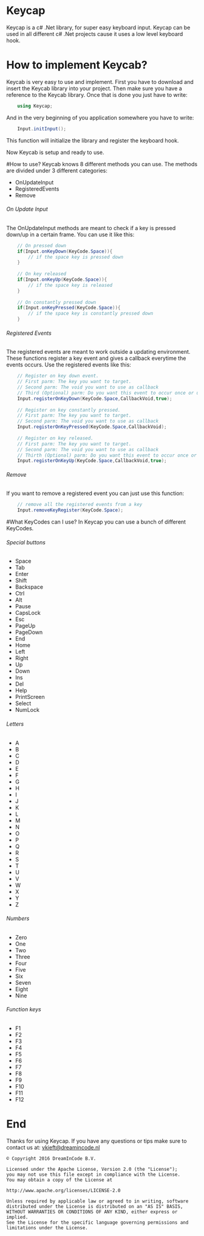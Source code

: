 # Keycap
Keycap is a c# .Net library, for super easy keyboard input. Keycap can be used in all different c# .Net projects cause it uses a low level keyboard hook.

# How to implement Keycab?
Keycab is very easy to use and implement.
First you have to download and insert the Keycab library into your project.
Then make sure you have a reference to the Keycab library.
Once that is done you just have to write:
```c#
	using Keycap;
```
And in the very beginning of you application somewhere you have to write:
```c#
	Input.initInput();
```
This function will initialize the library and register the keyboard hook.

Now Keycab is setup and ready to use.

#How to use?
Keycab knows 8 different methods you can use.
The methods are divided under 3 different categories:

- OnUpdateInput
- RegisteredEvents
- Remove

###### On Update Input
The OnUpdateInput methods are meant to check if a key is pressed down/up in a certain frame. You can use it like this:
```c#
	// On pressed down
	if(Input.onKeyDown(KeyCode.Space)){
		// if the space key is pressed down
	}
	
	// On key released
	if(Input.onKeyUp(KeyCode.Space)){
		// if the space key is released
	}
	
	// On constantly pressed down
	if(Input.onKeyPressed(KeyCode.Space)){
		// if the space key is constantly pressed down
	}
```

###### Registered Events
The registered events are meant to work outside a updating environment.
These functions register a key event and gives a callback everytime the events occurs.
Use the registered events like this:
```c#
	// Register on key down event.
	// First parm: The key you want to target.
	// Second parm: The void you want to use as callback
	// Third (Optional) parm: Do you want this event to occur once or until stopped.
	Input.registerOnKeyDown(KeyCode.Space,CallbackVoid,true);
	
	// Register on key constantly pressed.
	// First parm: The key you want to target.
	// Second parm: The void you want to use as callback
	Input.registerOnKeyPressed(KeyCode.Space,CallbackVoid);
	
	// Register on key released.
	// First parm: The key you want to target.
	// Second parm: The void you want to use as callback
	// Thirth (Optional) parm: Do you want this event to occur once or until stopped.
	Input.registerOnKeyUp(KeyCode.Space,CallbackVoid,true);
```

###### Remove
If you want to remove a registered event you can just use this function:
```c#
	// remove all the registered events from a key
	Input.removeKeyRegister(KeyCode.Space);
```

#What KeyCodes can I use?
In Keycap you can use a bunch of different KeyCodes.

###### Special buttons
- Space
- Tab
- Enter
- Shift
- Backspace
- Ctrl
- Alt
- Pause
- CapsLock
- Esc
- PageUp
- PageDown
- End
- Home
- Left
- Right
- Up
- Down
- Ins
- Del
- Help
- PrintScreen
- Select
- NumLock
 
###### Letters
- A
- B
- C
- D
- E
- F
- G
- H
- I
- J
- K
- L
- M
- N
- O
- P
- Q
- R
- S
- T
- U
- V
- W
- X
- Y
- Z

###### Numbers
- Zero
- One
- Two
- Three
- Four
- Five
- Six
- Seven
- Eight
- Nine

###### Function keys
- F1
- F2
- F3
- F4
- F5
- F6
- F7
- F8
- F9
- F10
- F11
- F12

# End
Thanks for using Keycap.
If you have any questions or tips make sure to contact us at: vkieft@dreamincode.nl

	© Copyright 2016 DreamInCode B.V.

	Licensed under the Apache License, Version 2.0 (the "License");
	you may not use this file except in compliance with the License.
	You may obtain a copy of the License at

	http://www.apache.org/licenses/LICENSE-2.0

	Unless required by applicable law or agreed to in writing, software
	distributed under the License is distributed on an "AS IS" BASIS,
	WITHOUT WARRANTIES OR CONDITIONS OF ANY KIND, either express or implied.
	See the License for the specific language governing permissions and
	limitations under the License.